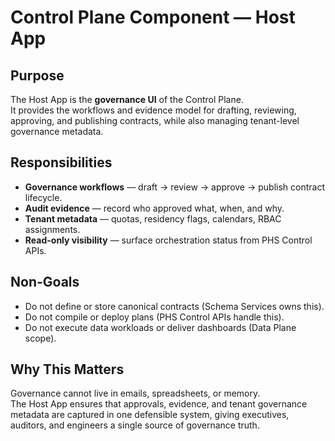 # Control Plane Component — Host App

## Purpose
The Host App is the **governance UI** of the Control Plane.  
It provides the workflows and evidence model for drafting, reviewing, approving, and publishing contracts, while also managing tenant-level governance metadata.

## Responsibilities
- **Governance workflows** — draft → review → approve → publish contract lifecycle.  
- **Audit evidence** — record who approved what, when, and why.  
- **Tenant metadata** — quotas, residency flags, calendars, RBAC assignments.  
- **Read-only visibility** — surface orchestration status from PHS Control APIs.

## Non-Goals
- Do not define or store canonical contracts (Schema Services owns this).  
- Do not compile or deploy plans (PHS Control APIs handle this).  
- Do not execute data workloads or deliver dashboards (Data Plane scope).  

## Why This Matters
Governance cannot live in emails, spreadsheets, or memory.  
The Host App ensures that approvals, evidence, and tenant governance metadata are captured in one defensible system, giving executives, auditors, and engineers a single source of governance truth.
